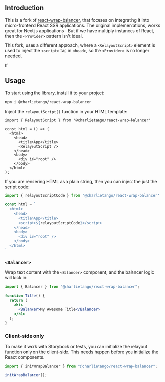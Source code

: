 ## Introduction

This is a fork of [react-wrap-balancer](https://github.com/shuding/react-wrap-balancer), that focuses on integrating it into micro-frontend React SSR applications.
The original implementations, works great for Next.js applications - But if we have multiply instances of React, then the `<Provider>` pattern isn't ideal.

This fork, uses a different approach, where a `<RelayoutScript>` element is used to inject the `<script>` tag in `<head>`, so the `<Provider>` is no longer needed.

If

## Usage

To start using the library, install it to your project:

```bash
npm i @charlietango/react-wrap-balancer
```

Inject the `relayoutScript()` function in your HTML template:

```tsx
import { RelayoutScript } from '@charlietango/react-wrap-balancer'

const html = () => (
  <html>
    <head>
      <title>App</title>
      <RelayoutScript />
    </head>
    <body>
      <div id="root" />
    </body>
  </html>
);
```

If you are rendering HTML as a plain string, then you can inject the just the script code:

```ts
import { relayoutScriptCode } from '@charlietango/react-wrap-balancer'

const html = `
  <html>
    <head>
      <title>App</title>
      <script>${relayoutScriptCode}</script>
    </head>
    <body>
      <div id="root" />
    </body>
  </html>
`
```

### `<Balancer>`

Wrap text content with the `<Balancer>` component, and the balancer logic will kick in:

```jsx
import { Balancer } from "@charlietango/react-wrap-balancer";

function Title() {
  return (
    <h1>
      <Balancer>My Awesome Title</Balancer>
    </h1>
  );
}
```

### Client-side only

To make it work with Storybook or tests, you can initialize the relayout function
only on the client-side. This needs happen before you initialize the React components.

```jsx
import { initWrapBalancer } from "@charlietango/react-wrap-balancer";

initWrapBalancer();
```

